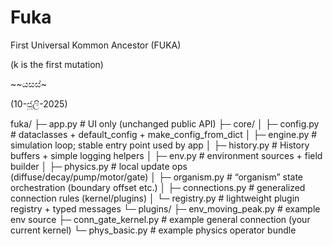 # Fuka
First Universal Kommon Ancestor (FUKA)

(k is the first mutation)

~~යසස්~

(10-ජූලි-2025)

fuka/
├─ app.py                # UI only (unchanged public API)
├─ core/
│  ├─ config.py          # dataclasses + default_config + make_config_from_dict
│  ├─ engine.py          # simulation loop; stable entry point used by app
│  ├─ history.py         # History buffers + simple logging helpers
│  ├─ env.py             # environment sources + field builder
│  ├─ physics.py         # local update ops (diffuse/decay/pump/motor/gate)
│  ├─ organism.py        # “organism” state orchestration (boundary offset etc.)
│  ├─ connections.py     # generalized connection rules (kernel/plugins)
│  └─ registry.py        # lightweight plugin registry + typed messages
└─ plugins/
   ├─ env_moving_peak.py     # example env source
   ├─ conn_gate_kernel.py    # example general connection (your current kernel)
   └─ phys_basic.py          # example physics operator bundle